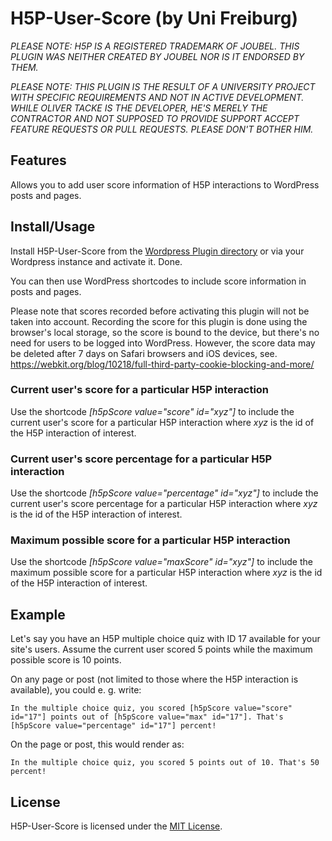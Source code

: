 # H5P-User-Score (by Uni Freiburg)

*PLEASE NOTE: H5P IS A REGISTERED TRADEMARK OF JOUBEL. THIS PLUGIN WAS NEITHER CREATED BY JOUBEL NOR IS IT ENDORSED BY THEM.*

*PLEASE NOTE: THIS PLUGIN IS THE RESULT OF A UNIVERSITY PROJECT WITH SPECIFIC REQUIREMENTS AND NOT IN ACTIVE DEVELOPMENT. WHILE OLIVER TACKE IS THE DEVELOPER, HE'S MERELY THE CONTRACTOR AND NOT SUPPOSED TO PROVIDE SUPPORT ACCEPT FEATURE REQUESTS OR PULL REQUESTS. PLEASE DON'T BOTHER HIM.*

## Features
Allows you to add user score information of H5P interactions to WordPress posts and pages.

## Install/Usage
Install H5P-User-Score from the [Wordpress Plugin directory](https://wordpress.org/plugins/h5p-user-score) or via your Wordpress instance and activate it. Done.

You can then use WordPress shortcodes to include score information in posts and pages.

Please note that scores recorded before activating this plugin will not be taken into account. Recording the score for this plugin is done using the browser's local storage, so the score is bound to the device, but there's no need for users to be logged into WordPress. However, the score data may be deleted after 7 days on Safari browsers and iOS devices, see. https://webkit.org/blog/10218/full-third-party-cookie-blocking-and-more/

### Current user's score for a particular H5P interaction
Use the shortcode _[h5pScore value="score" id="xyz"]_ to include the current user's score for a particular H5P interaction where _xyz_ is the id of the H5P interaction of interest.

### Current user's score percentage for a particular H5P interaction
Use the shortcode _[h5pScore value="percentage" id="xyz"]_ to include the current user's score percentage for a particular H5P interaction where _xyz_ is the id of the H5P interaction of interest.

### Maximum possible score for a particular H5P interaction
Use the shortcode _[h5pScore value="maxScore" id="xyz"]_ to include the maximum possible score for a particular H5P interaction where _xyz_ is the id of the H5P interaction of interest.

## Example
Let's say you have an H5P multiple choice quiz with ID 17 available for your site's users. Assume the current user scored 5 points while the maximum possible score is 10 points.

On any page or post (not limited to those where the H5P interaction is available), you could e. g. write:

    In the multiple choice quiz, you scored [h5pScore value="score" id="17"] points out of [h5pScore value="max" id="17"]. That's [h5pScore value="percentage" id="17"] percent!

On the page or post, this would render as:

    In the multiple choice quiz, you scored 5 points out of 10. That's 50 percent!

## License
H5P-User-Score is licensed under the [MIT License](https://github.com/otacke/h5p-user-score/blob/master/LICENSE).
